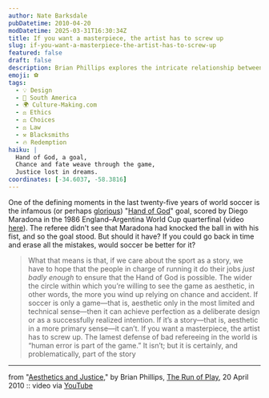 ```yaml
---
author: Nate Barksdale
pubDatetime: 2010-04-20
modDatetime: 2025-03-31T16:30:34Z
title: If you want a masterpiece, the artist has to screw up
slug: if-you-want-a-masterpiece-the-artist-has-to-screw-up
featured: false
draft: false
description: Brian Phillips explores the intricate relationship between human error, storytelling, and the aesthetics of soccer, reflecting on the infamous "Hand of God" goal.
emoji: ⚽
tags:
  - 💡 Design
  - 🧉 South America
  - 🌍 Culture-Making.com
  - ⚖️ Ethics
  - ⚖️ Choices
  - ⚖️ Law
  - ⚒️ Blacksmiths
  - 🔥 Redemption
haiku: |
  Hand of God, a goal,  
  Chance and fate weave through the game,  
  Justice lost in dreams.
coordinates: [-34.6037, -58.3816]
---
```


One of the defining moments in the last twenty-five years of world soccer is the infamous (or perhaps [glorious](http://news.bbc.co.uk/sport2/hi/football/2396503.stm)) "[Hand of God](http://en.wikipedia.org/wiki/Argentina_v_England_%281986_FIFA_World_Cup_quarter-final%29#.22Hand_of_God.22_goal)" goal, scored by Diego Maradona in the 1986 England–Argentina World Cup quarterfinal (video [here](http://www.youtube.com/watch?v=TBXZx0Ky4gE&feature=player_embedded#!)). The referee didn't see that Maradona had knocked the ball in with his fist, and so the goal stood. But should it have? If you could go back in time and erase all the mistakes, would soccer be better for it?

> What that means is that, if we care about the sport as a story, we have to hope that the people in charge of running it do their jobs _just badly enough_ to ensure that the Hand of God is possible. The wider the circle within which you’re willing to see the game as aesthetic, in other words, the more you wind up relying on chance and accident. If soccer is only a game—that is, aesthetic only in the most limited and technical sense—then it can achieve perfection as a deliberate design or as a successfully realized intention. If it’s a story—that is, aesthetic in a more primary sense—it can’t. If you want a masterpiece, the artist has to screw up. The lamest defense of bad refereeing in the world is “human error is part of the game.” It isn’t; but it is certainly, and problematically, part of the story

---

from "[Aesthetics and Justice](<http://www.runofplay.com/2010/04/20/aesthetics-and-justice/?utm_source=feedburner&utm_medium=feed&utm_campaign=Feed:+runofplay+(The+Run+of+Play)&utm_content=Google+Reader>)," by Brian Phillips, [The Run of Play](<http://www.runofplay.com/2010/04/20/aesthetics-and-justice/?utm_source=feedburner&utm_medium=feed&utm_campaign=Feed:+runofplay+(The+Run+of+Play)&utm_content=Google+Reader>), 20 April 2010 :: video via [YouTube](http://www.youtube.com/watch?v=TBXZx0Ky4gE)
